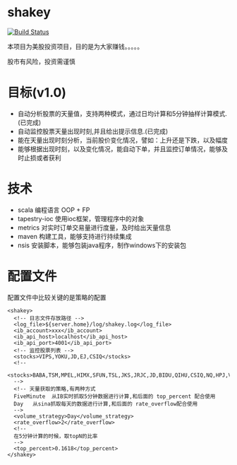 shakey
======
[![Build Status](https://secure.travis-ci.org/jcai/shakey.svg?branch=master)](https://travis-ci.org/jcai/shakey)

本项目为美股投资项目，目的是为大家赚钱。。。。。

股市有风险，投资需谨慎

目标(v1.0)
=========
* 自动分析股票的天量值，支持两种模式，通过日均计算和5分钟抽样计算模式.(已完成)
* 自动监控股票天量出现时刻,并且给出提示信息.(已完成)
* 能在天量出现时刻分析，当前股价变化情况，譬如：上升还是下跌，以及幅度
* 能够根据出现时刻，以及变化情况，能自动下单，并且监控订单情况，能够及时止损或者获利


技术
=========
* scala        编程语言 OOP + FP
* tapestry-ioc 使用ioc框架，管理程序中的对象
* metrics      对实时订单交易量进行度量，及时给出天量信息
* maven        构建工具，能够支持进行持续集成
* nsis         安装脚本，能够包装java程序，制作windows下的安装包

配置文件
========

配置文件中比较关键的是策略的配置

```
<shakey>
  <!-- 日志文件存放路径 -->
  <log_file>${server.home}/log/shakey.log</log_file>
  <ib_account>xxx</ib_account>
  <ib_api_host>localhost</ib_api_host>
  <ib_api_port>4001</ib_api_port>
  <!-- 监控股票列表 -->
  <stocks>VIPS,YOKU,JD,EJ,CSIQ</stocks>
  <!--
  <stocks>BABA,TSM,MPEL,HIMX,SFUN,TSL,JKS,JRJC,JD,BIDU,QIHU,CSIQ,NQ,HPJ,VIMC,YOKU,JASO,CTRP,EDU,VNET,EJ,DANG,CMCM,CHL,VIPS,BITA,KNDI,WUBA,ATHM,SINA,YY,GAME,WB,JMEI,LEJU,QUNR,ASX,XRS,CMGE,SIMO,SPIL,TOUR,MOBI,LITB,TEDU,WX,WBAI,CHU,NTES,HOLI,XNET,GOMO,NOAH,CXDC,PWRD,FENG</stocks>
  -->
  <!-- 天量获取的策略,有两种方式
  FiveMinute  从IB实时抓取5分钟数据进行计算,和后面的 top_percent 配合使用
  Day   从sina抓取每天的数据进行计算,和后面的 rate_overflow配合使用
  -->
  <volume_strategy>Day</volume_strategy>
  <rate_overflow>2</rate_overflow>
  <!--
  在5分钟计算的时候，取topN的比率
  -->
  <top_percent>0.1618</top_percent>
</shakey>
```




